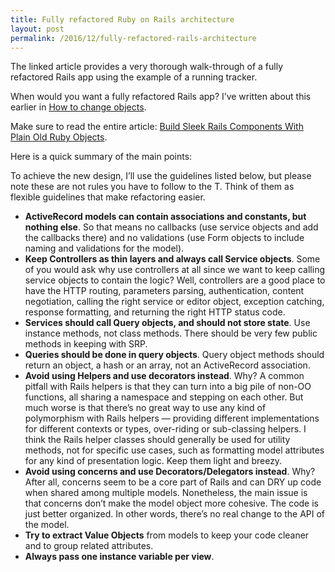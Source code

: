 ```yaml
---
title: Fully refactored Ruby on Rails architecture
layout: post
permalink: /2016/12/fully-refactored-rails-architecture
---
```


The linked article provides a very thorough walk-through of a fully refactored Rails app using the example of a running tracker.

When would you want a fully refactored Rails app? I’ve written about this earlier in [How to change objects](http://rails-recipes.clearcove.ca/pages/how_to_change_objects.html).

Make sure to read the entire article: [Build Sleek Rails Components With Plain Old Ruby Objects](https://www.toptal.com/ruby-on-rails/decoupling-rails-components).

Here is a quick summary of the main points:

To achieve the new design, I’ll use the guidelines listed below, but please note these are not rules you have to follow to the T. Think of them as flexible guidelines that make refactoring easier.

* **ActiveRecord models can contain associations and constants, but nothing else**. So that means no callbacks (use service objects and add the callbacks there) and no validations (use Form objects to include naming and validations for the model).
* **Keep Controllers as thin layers and always call Service objects**. Some of you would ask why use controllers at all since we want to keep calling service objects to contain the logic? Well, controllers are a good place to have the HTTP routing, parameters parsing, authentication, content negotiation, calling the right service or editor object, exception catching, response formatting, and returning the right HTTP status code.
* **Services should call Query objects, and should not store state**. Use instance methods, not class methods. There should be very few public methods in keeping with SRP.
* **Queries should be done in query objects**. Query object methods should return an object, a hash or an array, not an ActiveRecord association.
* **Avoid using Helpers and use decorators instead**. Why? A common pitfall with Rails helpers is that they can turn into a big pile of non-OO functions, all sharing a namespace and stepping on each other. But much worse is that there’s no great way to use any kind of polymorphism with Rails helpers — providing different implementations for different contexts or types, over-riding or sub-classing helpers. I think the Rails helper classes should generally be used for utility methods, not for specific use cases, such as formatting model attributes for any kind of presentation logic. Keep them light and breezy.
* **Avoid using concerns and use Decorators/Delegators instead**. Why? After all, concerns seem to be a core part of Rails and can DRY up code when shared among multiple models. Nonetheless, the main issue is that concerns don’t make the model object more cohesive. The code is just better organized. In other words, there’s no real change to the API of the model.
* **Try to extract Value Objects** from models to keep your code cleaner and to group related attributes.
* **Always pass one instance variable per view**.
